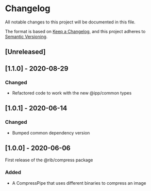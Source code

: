 # Changelog

All notable changes to this project will be documented in this file.

The format is based on [Keep a Changelog](https://keepachangelog.com/en/1.0.0/),
and this project adheres to [Semantic Versioning](https://semver.org/spec/v2.0.0.html).

## [Unreleased]

## [1.1.0] - 2020-08-29

### Changed

- Refactored code to work with the new @ipp/common types

## [1.0.1] - 2020-06-14

### Changed

- Bumped common dependency version

## [1.0.0] - 2020-06-06

First release of the @rib/compress package

### Added

- A CompressPipe that uses different binaries to compress an image
